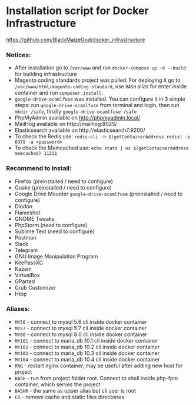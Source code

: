 # Installation script for Docker Infrastructure
https://github.com/BlackMaizeGod/docker_infrastructure

### Notices:
 - After installation go to `/var/www` and run `docker-compose up -d --build` for building infrastructure
 - Magento coding standards project was pulled. For deploying it go to `/var/www/html/magento-coding-standard`,
   use `BASH` alias for enter inside container and run `composer install`.
 - `google-drive-ocamlfuse` was installed. You can configure it in 3 simple steps:
   run `google-drive-ocamlfuse` from terminal and login, then run `mkdir /safe`,
   finally `google-drive-ocamlfuse /safe`
 - PhpMyAdmin available on http://phpmyadmin.local/
 - MailHog available on http://mailhog:8025/
 - Elasticsearch available on http://elasticsearch7:9200/
 - To check the Redis use: `redis-cli -h $(getContainerAddress redis) -p 6379 -a <password>`
 - To check the Memcached use: `echo stats | nc $(getContainerAddress memcached) 11211`

### Recommend to Install:
 - Firefox (preinstalled / need to configure)
 - Guake (preinstalled / need to configure)
 - Google Drive Mounter `google-drive-ocamlfuse` (preinstalled / need to configure)
 - Diodon
 - Flameshot
 - GNOME Tweaks
 - PhpStorm (need to configure)
 - Sublime Text (need to configure)
 - Postman
 - Slack
 - Telegram
 - GNU Image Manipulation Program
 - KeePassXC
 - Kazam
 - VirtualBox
 - GParted
 - Grub Customizer
 - Htop

### Aliases:
 - `MY56` - connect to mysql 5.6 cli inside docker container
 - `MY57` - connect to mysql 5.7 cli inside docker container
 - `MY80` - connect to mysql 8.0 cli inside docker container
 - `MY101` - connect to maria_db 10.1 cli inside docker container
 - `MY102` - connect to maria_db 10.2 cli inside docker container
 - `MY103` - connect to maria_db 10.3 cli inside docker container
 - `MY104` - connect to maria_db 10.4 cli inside docker container
 - `RNG` - restart nginx container, may be useful after adding new host for project
 - `BASH` - run from project folder root. Connect to shell inside php-fpm container, which serves the project 
 - `BASHR` - the same as upper alias but cli user is root
 - `CR` - remove cache and static files directories
